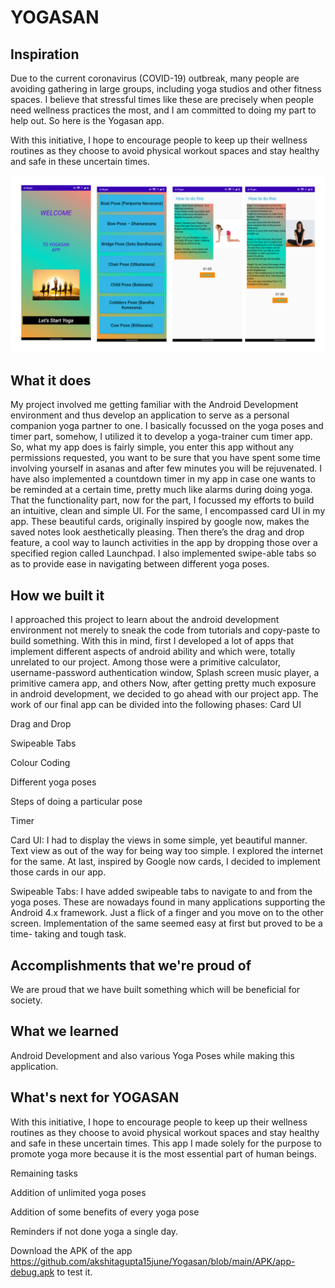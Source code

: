 # YOGASAN

## Inspiration

Due to the current coronavirus (COVID-19) outbreak, many people are avoiding gathering in large groups, including yoga studios and other fitness spaces. I believe that stressful times like these are precisely when people need wellness practices the most, and I am committed to doing my part to help out. So here is the Yogasan app.

With this initiative, I hope to encourage people to keep up their wellness routines as they choose to avoid physical workout spaces and stay healthy and safe in these uncertain times.

<img src="https://github.com/akshitagupta15june/Yogasan/blob/main/Image_assets/Screenshot%20(128).png">

## What it does

My project involved me getting familiar with the Android Development environment and thus develop an application to serve as a personal companion yoga partner to one. I basically focussed on the yoga poses and timer part, somehow, I utilized it to develop a yoga-trainer cum timer app. So, what my app does is fairly simple, you enter this app without any permissions requested, you want to be sure that you have spent some time involving yourself in asanas and after few minutes you will be rejuvenated. I have also implemented a countdown timer in my app in case one wants to be reminded at a certain time, pretty much like alarms during doing yoga. That the functionality part, now for the part, I focussed my efforts to build an intuitive, clean and simple UI. For the same, I encompassed card UI in my app. These beautiful cards, originally inspired by google now, makes the saved notes look aesthetically pleasing. Then there’s the drag and drop feature, a cool way to launch activities in the app by dropping those over a specified region called Launchpad. I also implemented swipe-able tabs so as to provide ease in navigating between different yoga poses.

## How we built it

I approached this project to learn about the android development environment not merely to sneak the code from tutorials and copy-paste to build something. With this in mind, first I developed a lot of apps that implement different aspects of android ability and which were, totally unrelated to our project. Among those were a primitive calculator, username-password authentication window, Splash screen music player, a primitive camera app, and others Now, after getting pretty much exposure in android development, we decided to go ahead with our project app. The work of our final app can be divided into the following phases: Card UI

Drag and Drop

Swipeable Tabs

Colour Coding

Different yoga poses

Steps of doing a particular pose

Timer

Card UI: I had to display the views in some simple, yet beautiful manner. Text view as out of the way for being way too simple. I explored the internet for the same. At last, inspired by Google now cards, I decided to implement those cards in our app.

Swipeable Tabs: I have added swipeable tabs to navigate to and from the yoga poses. These are nowadays found in many applications supporting the Android 4.x framework. Just a flick of a finger and you move on to the other screen. Implementation of the same seemed easy at first but proved to be a time- taking and tough task.

## Accomplishments that we're proud of

We are proud that we have built something which will be beneficial for society.

## What we learned

Android Development and also various Yoga Poses while making this application.

## What's next for YOGASAN

With this initiative, I hope to encourage people to keep up their wellness routines as they choose to avoid physical workout spaces and stay healthy and safe in these uncertain times. This app I made solely for the purpose to promote yoga more because it is the most essential part of human beings. 


Remaining tasks

Addition of unlimited yoga poses

Addition of some benefits of every yoga pose

Reminders if not done yoga a single day.


Download the APK of the app https://github.com/akshitagupta15june/Yogasan/blob/main/APK/app-debug.apk to test it.
